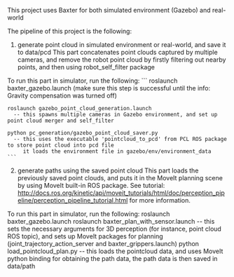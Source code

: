 This project uses Baxter for both simulated environment (Gazebo) and real-world

The pipeline of this project is the following:
1. generate point cloud in simulated environment or real-world, and save it to data/pcd
  This part concatenates point clouds captured by multiple cameras, and remove the robot point cloud
  by firstly filtering out nearby points, and then using robot_self_filter package

  To run this part in simulator, run the following:
    ```
    roslaunch baxter_gazebo.launch
    (make sure this step is successful until the info: Gravity compensation was turned off)
    
    roslaunch gazebo_point_cloud_generation.launch
      -- this spawns multiple cameras in Gazebo environment, and set up point cloud merger and self_filter      
      
    python pc_generation/gazebo_point_cloud_saver.py
      -- this uses the executable 'pointcloud_to_pcd' from PCL ROS package to store point cloud into pcd file
         it loads the environment file in gazebo/env/environment_data   
    ```
    
2. generate paths using the saved point cloud
  This part loads the previously saved point clouds, and puts it in the MoveIt planning scene by using
  MoveIt built-in ROS package. See tutorial:
    http://docs.ros.org/kinetic/api/moveit_tutorials/html/doc/perception_pipeline/perception_pipeline_tutorial.html
  for more information.

  To run this part in simulator, run the following:
    roslaunch baxter_gazebo.launch
    roslaunch baxter_plan_with_sensor.launch
      -- this sets the necessary arguments for 3D perception (for instance, point cloud ROS topic), and sets up
         MoveIt packages for planning (joint_trajectory_action_server and baxter_grippers.launch)
    python load_pointcloud_plan.py
      -- this loads the pointcloud data, and uses MoveIt python binding for obtaining the path data,
         the path data is then saved in data/path

